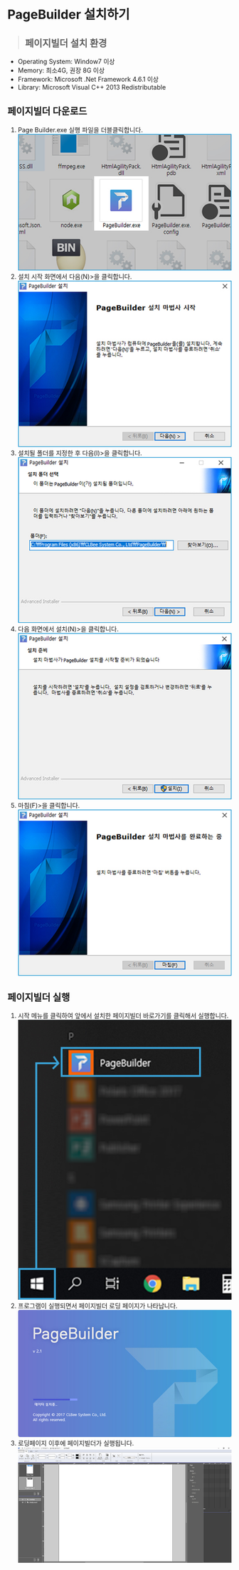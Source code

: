# PageBuilder 설치하기

> ## 페이지빌더 설치 환경

* Operating System: Window7 이상
* Memory: 최소4G, 권장 8G 이상
* Framework: Microsoft .Net Framework 4.6.1 이상
* Library: Microsoft Visual C++ 2013 Redistributable

## 페이지빌더 다운로드

1. Page Builder.exe 실행 파일을 더블클릭합니다. ![image1](.gitbook/assets/2-1%20%281%29.jpg)
2. 설치 시작 화면에서 다음\(N\)&gt;을 클릭합니다. ![](.gitbook/assets/2-2.jpg)
3. 설치될 폴더를 지정한 후 다음\(I\)&gt;을 클릭합니다.  ![](.gitbook/assets/2-3%20%281%29.jpg)
4. 다음 화면에서 설치\(N\)&gt;을 클릭합니다.  ![](.gitbook/assets/2-4%20%281%29.jpg)
5. 마침\(F\)&gt;을 클릭합니다.  ![](.gitbook/assets/2-5.jpg)

## 페이지빌더 실행

1. 시작 메뉴를 클릭하여 앞에서 설치한 페이지빌더 바로가기를 클릭해서 실행합니다.  ![](.gitbook/assets/1-0%20%281%29.jpg)
2. 프로그램이 실행되면서 페이지빌더 로딩 페이지가 나타납니다.  ![](.gitbook/assets/2-0%20%282%29.jpg)
3. 로딩페이지 이후에 페이지빌더가 실행됩니다.  ![](.gitbook/assets/01-1.jpg)

